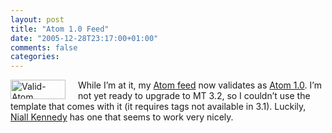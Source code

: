 ```yaml
---
layout: post
title: "Atom 1.0 Feed"
date: "2005-12-28T23:17:00+01:00"
comments: false
categories: 
---
```


<p><a href="http://www.feedvalidator.org/check.cgi?url=/blog/st/atom.xml"><img src="/blog/st/images/valid-atom.png" border="0" align="left" height="31" alt="Valid-Atom" width="88" style="margin: 0 20px 0 0;" /></a>
While I&#8217;m at it, my <a href="/blog/st/atom.xml">Atom feed</a> now validates as <a href="http://www.ietf.org/rfc/rfc4287">Atom 1.0</a>. I&#8217;m not yet ready to upgrade to MT 3.2, so I couldn&#8217;t use the template that comes with it (it requires tags not available in 3.1). Luckily, <a href="http://www.niallkennedy.com/blog/archives/2005/07/atom_10_templat.html">Niall Kennedy</a> has one that seems to work very nicely.</p>


